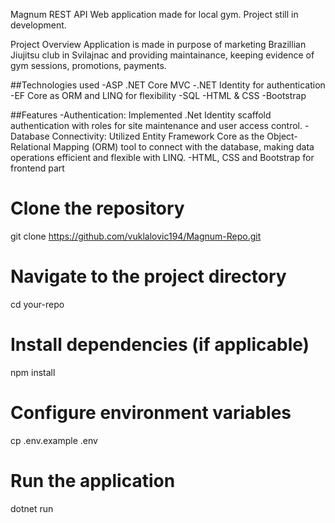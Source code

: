 Magnum REST API
Web application made for local gym. Project still in development.

Project Overview
Application is made in purpose of marketing Brazillian Jiujitsu club in Svilajnac and providing maintainance, keeping evidence of gym sessions, promotions, payments.

##Technologies used -ASP .NET Core MVC -.NET Identity for authentication -EF Core as ORM and LINQ for flexibility -SQL -HTML & CSS -Bootstrap

##Features -Authentication: Implemented .Net Identity scaffold authentication with roles for site maintenance and user access control. -Database Connectivity: Utilized Entity Framework Core as the Object-Relational Mapping (ORM) tool to connect with the database, making data operations efficient and flexible with LINQ. -HTML, CSS and Bootstrap for frontend part

# Clone the repository
git clone https://github.com/vuklalovic194/Magnum-Repo.git

# Navigate to the project directory
cd your-repo

# Install dependencies (if applicable)
npm install

# Configure environment variables
cp .env.example .env

# Run the application
dotnet run
